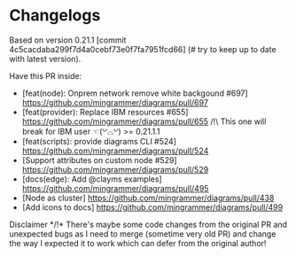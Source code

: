 # Changelogs

 Based on version 0.21.1  [commit 4c5cacdaba299f7d4a0cebf73e0f7fa7951fcd66] (# try to keep up to date with latest version).

 Have this PR inside:

- [feat(node): Onprem network remove white backgound #697] https://github.com/mingrammer/diagrams/pull/697
- [feat(provider): Replace IBM resources #655] https://github.com/mingrammer/diagrams/pull/655 /!\ This one will break for IBM user ☜(꒡⌓꒡) >= 0.21.1.1
- [feat(scripts): provide diagrams CLI #524] https://github.com/mingrammer/diagrams/pull/524
- [Support attributes on custom node #529] https://github.com/mingrammer/diagrams/pull/529
- [docs(edge): Add @clayms examples] https://github.com/mingrammer/diagrams/pull/495
- [Node as cluster] https://github.com/mingrammer/diagrams/pull/438
- [Add icons to docs] https://github.com/mingrammer/diagrams/pull/499

Disclaimer
*/!\* There's maybe some code changes from the original PR and unexpected bugs as I need to merge (sometime very old PR) and change the way I expected it to work which can defer from the original author!
